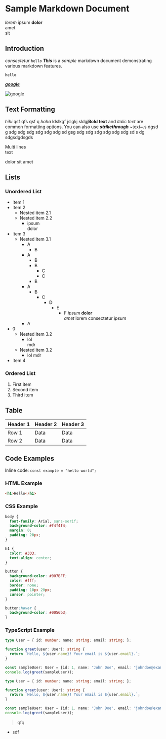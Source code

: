 # Sample Markdown Document

*lorem*
ipsum
**dolor**\
amet\
sit

## Introduction

*consectetur* `hello` ***This*** is a *sample* markdown document demonstrating various markdown features.

`hello`

[***google***](https://upload.wikimedia.org/wikipedia/commons/thumb/7/77/Google_Images_2015_logo.svg/1200px-Google_Images_2015_logo.svg.png)

![google](https://upload.wikimedia.org/wikipedia/commons/thumb/7/77/Google_Images_2015_logo.svg/1200px-Google_Images_2015_logo.svg.png)

## Text Formatting

*hihi* qsf qfs qsf q *haha* ldslkgf jslgkj sldgj**Bold text** and *italic text* are common formatting options.
You can also use ***~~strikethrough~~*** ~text~.s dgsd g sdg sdg sdg sdg sdg sdg sd gsg sdg sdg sdg sdg sdg sdg sd s dg\
sdgsdgdsgds

Multi lines\
text

dolor
sit
amet

## Lists

### Unordered List

- Item 1
- Item 2
  - Nested item 2.1
  - Nested item 2.2
    - ipsum\
      dolor
- Item 3
  - Nested item 3.1
    - A
      - B
    - A
      - B
      - B
        - C
        - C
      - B
    - A
      - B
        - C
          - D
            - E
              - F *ipsum*
                **dolor**\
                *amet* lorem consectetur
                *ipsum*
    - A
- 0
  - Nested item 3.2
    - lol\
      mdr
  - Nested item 3.2
    - lol
      mdr
- Item 4

### Ordered List

1. First item
2. Second item
3. Third item

## Table

| Header 1 | Header 2 | Header 3 |
|----------|----------|----------|
| Row 1    | Data     | Data     |
| Row 2    | Data     | Data     |

## Code Examples

Inline code: `const example = "hello world";`

### HTML Example

```html
<h1>Hello</h1>
```

### CSS Example

```scss
body {
  font-family: Arial, sans-serif;
  background-color: #f4f4f4;
  margin: 0;
  padding: 20px;
}

h1 {
  color: #333;
  text-align: center;
}

button {
  background-color: #007BFF;
  color: #fff;
  border: none;
  padding: 10px 20px;
  cursor: pointer;
}

button:hover {
  background-color: #0056b3;
}
```

### TypeScript Example

```typescript
type User = { id: number; name: string; email: string; };

function greet(user: User): string {
  return `Hello, ${user.name}! Your email is ${user.email}.`;
}

const sampleUser: User = {id: 1, name: "John Doe", email: "johndoe@example.com"};
console.log(greet(sampleUser));
```

```typescript
type User = { id: number; name: string; email: string; };

function greet(user: User): string {
  return `Hello, ${user.name}! Your email is ${user.email}.`;
}

const sampleUser: User = {id: 1, name: "John Doe", email: "johndoe@example.com"};
console.log(greet(sampleUser));
```

> qfq

- sdf
